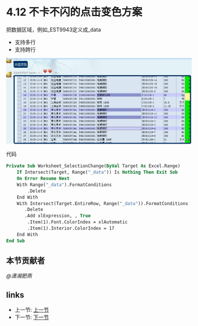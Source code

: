 # 4.12 不卡不闪的点击变色方案
把数据区域，例如_EST9943定义成_data
 * 支持多行
 * 支持跨行

![](/images/4.12.jpg)

代码
```vb
Private Sub Worksheet_SelectionChange(ByVal Target As Excel.Range)
    If Intersect(Target, Range("_data")) Is Nothing Then Exit Sub
    On Error Resume Next
    With Range("_data").FormatConditions
        .Delete
    End With
    With Intersect(Target.EntireRow, Range("_data")).FormatConditions
       .Delete
       .Add xlExpression, , True
        .Item(1).Font.ColorIndex = xlAutomatic
        .Item(1).Interior.ColorIndex = 17
    End With
End Sub
```

## 本节贡献者
*@潇湘肥燕*

## links
  * 上一节: [上一节](<04.11.md>)
  * 下一节: [下一节](<04.13.md>)
